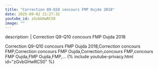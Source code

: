 ```yaml
---
title: "Correction Q9-Q10 concours FMP Oujda 2018"
date: 2025-09-02 21:27:32 
youtube_id: zGvbGHwRC50
image: ""
---
```

description: |
  Correction Q9-Q10 concours FMP Oujda 2018
  
  
  Correction Q9-Q10 concours FMP Oujda 2018,Correction concours FMP,Correction concours FMP Oujda,Correction,concours FMP,concours FMP Oujda,FMP Oujda,FMP,...
{% include youtube-privacy.html id="zGvbGHwRC50" %}
